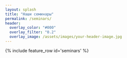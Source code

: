 ```yaml
---
layout: splash
title: "Наши семинары"
permalink: /seminars/
header:
  overlay_color: "#000"
  overlay_filter: "0.2"
  overlay_image: /assets/images/your-header-image.jpg
---
```


{% include feature_row id='seminars' %}